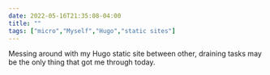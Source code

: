 ---date: 2022-05-16T21:35:08-04:00title: ""tags: ["micro","Myself","Hugo","static sites"]---Messing around with my Hugo static site between other, draining tasks may be the only thing that got me through today.